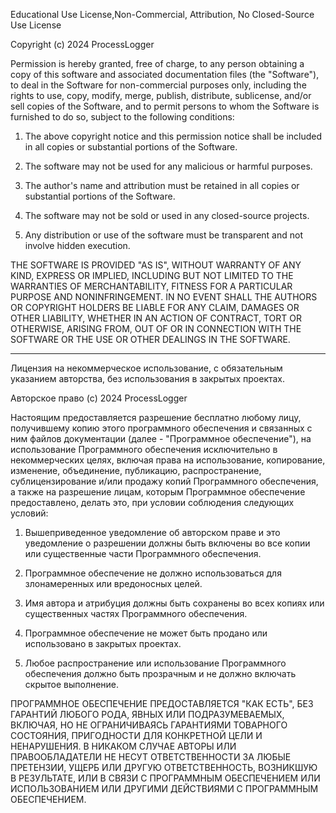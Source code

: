 Educational Use License,Non-Commercial, Attribution, No Closed-Source Use License

Copyright (c) 2024 ProcessLogger

Permission is hereby granted, free of charge, to any person obtaining a copy
of this software and associated documentation files (the "Software"), to deal
in the Software for non-commercial purposes only, including the rights
to use, copy, modify, merge, publish, distribute, sublicense, and/or sell
copies of the Software, and to permit persons to whom the Software is
furnished to do so, subject to the following conditions:

1. The above copyright notice and this permission notice shall be included in all
copies or substantial portions of the Software.

2. The software may not be used for any malicious or harmful purposes.

3. The author's name and attribution must be retained in all copies or substantial portions of the Software.

4. The software may not be sold or used in any closed-source projects.

5. Any distribution or use of the software must be transparent and not involve hidden execution.

THE SOFTWARE IS PROVIDED "AS IS", WITHOUT WARRANTY OF ANY KIND, EXPRESS OR
IMPLIED, INCLUDING BUT NOT LIMITED TO THE WARRANTIES OF MERCHANTABILITY,
FITNESS FOR A PARTICULAR PURPOSE AND NONINFRINGEMENT. IN NO EVENT SHALL THE
AUTHORS OR COPYRIGHT HOLDERS BE LIABLE FOR ANY CLAIM, DAMAGES OR OTHER
LIABILITY, WHETHER IN AN ACTION OF CONTRACT, TORT OR OTHERWISE, ARISING FROM,
OUT OF OR IN CONNECTION WITH THE SOFTWARE OR THE USE OR OTHER DEALINGS IN THE
SOFTWARE.

--- 
Лицензия на некоммерческое использование, с обязательным указанием авторства, без использования в закрытых проектах.

Авторское право (c) 2024 ProcessLogger

Настоящим предоставляется разрешение бесплатно любому лицу, получившему копию
этого программного обеспечения и связанных с ним файлов документации (далее - "Программное обеспечение"), на использование
Программного обеспечения исключительно в некоммерческих целях, включая права
на использование, копирование, изменение, объединение, публикацию, распространение, сублицензирование и/или продажу
копий Программного обеспечения, а также на разрешение лицам, которым Программное обеспечение
предоставлено, делать это, при условии соблюдения следующих условий:

1. Вышеприведенное уведомление об авторском праве и это уведомление о разрешении должны быть включены во все
копии или существенные части Программного обеспечения.

2. Программное обеспечение не должно использоваться для злонамеренных или вредоносных целей.

3. Имя автора и атрибуция должны быть сохранены во всех копиях или существенных частях Программного обеспечения.

4. Программное обеспечение не может быть продано или использовано в закрытых проектах.

5. Любое распространение или использование Программного обеспечения должно быть прозрачным и не должно включать скрытое выполнение.

ПРОГРАММНОЕ ОБЕСПЕЧЕНИЕ ПРЕДОСТАВЛЯЕТСЯ "КАК ЕСТЬ", БЕЗ ГАРАНТИЙ ЛЮБОГО РОДА, ЯВНЫХ ИЛИ
ПОДРАЗУМЕВАЕМЫХ, ВКЛЮЧАЯ, НО НЕ ОГРАНИЧИВАЯСЬ ГАРАНТИЯМИ ТОВАРНОГО СОСТОЯНИЯ,
ПРИГОДНОСТИ ДЛЯ КОНКРЕТНОЙ ЦЕЛИ И НЕНАРУШЕНИЯ. В НИКАКОМ СЛУЧАЕ АВТОРЫ ИЛИ ПРАВООБЛАДАТЕЛИ НЕ НЕСУТ ОТВЕТСТВЕННОСТИ ЗА ЛЮБЫЕ ПРЕТЕНЗИИ, УЩЕРБ ИЛИ ДРУГУЮ
ОТВЕТСТВЕННОСТЬ, ВОЗНИКШУЮ В РЕЗУЛЬТАТЕ, ИЛИ В СВЯЗИ С ПРОГРАММНЫМ ОБЕСПЕЧЕНИЕМ ИЛИ ИСПОЛЬЗОВАНИЕМ ИЛИ ДРУГИМИ ДЕЙСТВИЯМИ С ПРОГРАММНЫМ ОБЕСПЕЧЕНИЕМ.
